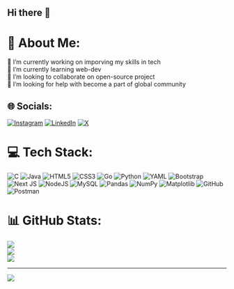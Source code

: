 ## Hi there 👋
<!--
- 🔭 I’m currently working on imporving my skills in tech
- 🌱 I’m currently learning web-dev 
- 👯 I’m looking to collaborate on open-source project
- 🤔 I’m looking for help with become a part of global community

**7Chethan007/7Chethan007** is a ✨ _special_ ✨ repository because its `README.md` (this file) appears on your GitHub profile.

Here are some ideas to get you started:

- 🔭 I’m currently working on imporving my skills in tech
- 🌱 I’m currently learning web-dev 
- 👯 I’m looking to collaborate on open-source project
- 🤔 I’m looking for help with become a part of global community
- 💬 Ask me about ...
- 📫 How to reach me: ...
- 😄 Pronouns: ...
- ⚡ Fun fact: ...
-->
# 💫 About Me:
🔭 I’m currently working on imporving my skills in tech<br>🌱 I’m currently learning web-dev<br>👯 I’m looking to collaborate on open-source project<br>🤔 I’m looking for help with become a part of global community


## 🌐 Socials:
[![Instagram](https://img.shields.io/badge/Instagram-%23E4405F.svg?logo=Instagram&logoColor=white)](https://instagram.com/chethan._.009) [![LinkedIn](https://img.shields.io/badge/LinkedIn-%230077B5.svg?logo=linkedin&logoColor=white)](https://linkedin.com/in/in/m-n-chethan-184053268) [![X](https://img.shields.io/badge/X-black.svg?logo=X&logoColor=white)](https://x.com/@7Chethan007) 

# 💻 Tech Stack:
![C](https://img.shields.io/badge/c-%2300599C.svg?style=for-the-badge&logo=c&logoColor=white) ![Java](https://img.shields.io/badge/java-%23ED8B00.svg?style=for-the-badge&logo=openjdk&logoColor=white) ![HTML5](https://img.shields.io/badge/html5-%23E34F26.svg?style=for-the-badge&logo=html5&logoColor=white) ![CSS3](https://img.shields.io/badge/css3-%231572B6.svg?style=for-the-badge&logo=css3&logoColor=white) ![Go](https://img.shields.io/badge/go-%2300ADD8.svg?style=for-the-badge&logo=go&logoColor=white) ![Python](https://img.shields.io/badge/python-3670A0?style=for-the-badge&logo=python&logoColor=ffdd54) ![YAML](https://img.shields.io/badge/yaml-%23ffffff.svg?style=for-the-badge&logo=yaml&logoColor=151515) ![Bootstrap](https://img.shields.io/badge/bootstrap-%238511FA.svg?style=for-the-badge&logo=bootstrap&logoColor=white) ![Next JS](https://img.shields.io/badge/Next-black?style=for-the-badge&logo=next.js&logoColor=white) ![NodeJS](https://img.shields.io/badge/node.js-6DA55F?style=for-the-badge&logo=node.js&logoColor=white) ![MySQL](https://img.shields.io/badge/mysql-4479A1.svg?style=for-the-badge&logo=mysql&logoColor=white) ![Pandas](https://img.shields.io/badge/pandas-%23150458.svg?style=for-the-badge&logo=pandas&logoColor=white) ![NumPy](https://img.shields.io/badge/numpy-%23013243.svg?style=for-the-badge&logo=numpy&logoColor=white) ![Matplotlib](https://img.shields.io/badge/Matplotlib-%23ffffff.svg?style=for-the-badge&logo=Matplotlib&logoColor=black) ![GitHub](https://img.shields.io/badge/github-%23121011.svg?style=for-the-badge&logo=github&logoColor=white) ![Postman](https://img.shields.io/badge/Postman-FF6C37?style=for-the-badge&logo=postman&logoColor=white)
# 📊 GitHub Stats:
![](https://github-readme-stats.vercel.app/api?username=7Chethan007&theme=dark&hide_border=false&include_all_commits=false&count_private=false)<br/>
![](https://github-readme-streak-stats.herokuapp.com/?user=7Chethan007&theme=dark&hide_border=false)<br/>
![](https://github-readme-stats.vercel.app/api/top-langs/?username=7Chethan007&theme=dark&hide_border=false&include_all_commits=false&count_private=false&layout=compact)

---
[![](https://visitcount.itsvg.in/api?id=7Chethan007&icon=0&color=0)](https://visitcount.itsvg.in)

<!-- Proudly created with GPRM ( https://gprm.itsvg.in ) -->
